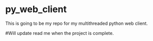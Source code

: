 # py_web_client

This is going to be my repo for my multithreaded python web client. 

#Will update read me when the project is complete.

